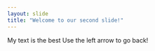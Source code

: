 ```yaml
---
layout: slide
title: "Welcome to our second slide!"
---
```

My text is the best
Use the left arrow to go back!